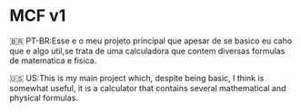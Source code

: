 # MCF v1
 
🇧🇷 PT-BR:Esse e o meu projeto principal que apesar de se basico eu caho que e algo util,se trata de uma calculadora que contem diversas formulas de matematica e fisica.

🇺🇸 US:This is my main project which, despite being basic, I think is somewhat useful, it is a calculator that contains several mathematical and physical formulas.